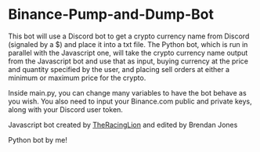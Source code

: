 # Binance-Pump-and-Dump-Bot

This bot will use a Discord bot to get a crypto currency name from Discord (signaled by a $) and place it into a txt file. The Python bot, which is run in parallel with the Javascript one, will take the crypto currency name output from the Javascript bot and use that as input, buying currency at the price and quantity specified by the user, and placing sell orders at either a minimum or maximum price for the crypto.

Inside main.py, you can change many variables to have the bot behave as you wish. You also need to input your Binance.com public and private keys, along with your Discord user token.

Javascript bot created by [TheRacingLion](https://github.com/TheRacingLion) and edited by Brendan Jones

Python bot by me!
